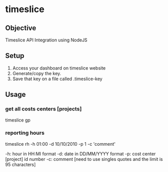 # timeslice

## Objective
Timeslice API Integration using NodeJS

## Setup
1. Access your dashboard on timeslice website 
2. Generate/copy the key.
3. Save that key on a file called .timeslice-key

## Usage

### get all costs centers [projects]
timeslice gp

### reporting hours
timeslice rh -h 01:00 -d 10/10/2010 -p 1 -c 'comment'

-h: hour in HH:MI format
-d: date in DD/MM/YYYY format
-p: cost center [project] id number
-c: comment [need to use singles quotes and the limit is 95 characters] 

 
